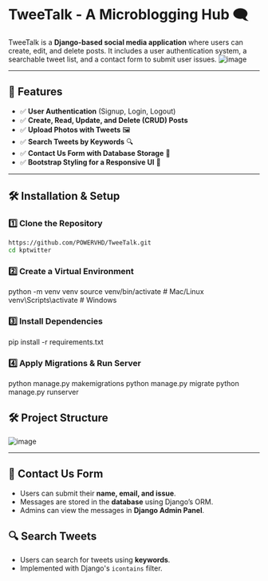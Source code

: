 # TweeTalk - A Microblogging Hub 🗨️
TweeTalk is a **Django-based social media application** where users can create, edit, and delete posts. 
It includes a user authentication system, a searchable tweet list, and a contact form to submit user issues.
![image](https://github.com/user-attachments/assets/89eb2232-19de-43ab-8d01-d8d4f54229cb)

---

## 🚀 Features
- ✅ **User Authentication** (Signup, Login, Logout)
- ✅ **Create, Read, Update, and Delete (CRUD) Posts**
- ✅ **Upload Photos with Tweets** 🖼️
- ✅ **Search Tweets by Keywords** 🔍
- ✅ **Contact Us Form with Database Storage** 📩
- ✅ **Bootstrap Styling for a Responsive UI** 🎨

---

## 🛠️ Installation & Setup

### **1️⃣ Clone the Repository**
```bash
https://github.com/POWERVHD/TweeTalk.git
cd kptwitter
```

### **2️⃣ Create a Virtual Environment**
python -m venv venv
source venv/bin/activate  # Mac/Linux
venv\Scripts\activate  # Windows


### **3️⃣ Install Dependencies**

pip install -r requirements.txt


### **4️⃣ Apply Migrations & Run Server**

python manage.py makemigrations
python manage.py migrate
python manage.py runserver

## 🛠️ Project Structure
![image](https://github.com/user-attachments/assets/34229a25-8dbb-4652-9e81-a0c21b1c4505)


---

## 📧 Contact Us Form
- Users can submit their **name, email, and issue**.
- Messages are stored in the **database** using Django’s ORM.
- Admins can view the messages in **Django Admin Panel**.

## 🔍 Search Tweets
- Users can search for tweets using **keywords**.
- Implemented with Django's `icontains` filter.


